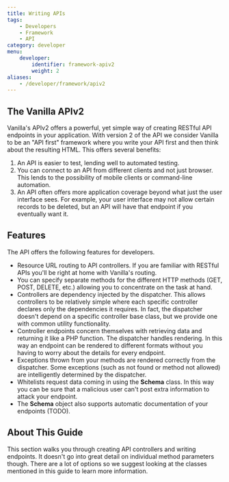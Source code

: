 ```yaml
---
title: Writing APIs
tags:
    - Developers
    - Framework
    - API
category: developer
menu:
    developer:
        identifier: framework-apiv2
        weight: 2
aliases:
    - /developer/framework/apiv2
---
```


## The Vanilla APIv2

Vanilla's APIv2 offers a powerful, yet simple way of creating RESTful API endpoints in your application. With version 2 of the API we consider Vanilla to be an "API first" framework where you write your API first and then think about the resulting HTML. This offers several benefits:

1. An API is easier to test, lending well to automated testing.
2. You can connect to an API from different clients and not just browser. This lends to the possibility of mobile clients or command-line automation.
3. An API often offers more application coverage beyond what just the user interface sees. For example, your user interface may not allow certain records to be deleted, but an API will have that endpoint if you eventually want it.

## Features

The API offers the following features for developers.

-   Resource URL routing to API controllers. If you are familiar with RESTful APIs you'll be right at home with Vanilla's routing.
-   You can specify separate methods for the different HTTP methods (GET, POST, DELETE, etc.) allowing you to concentrate on the task at hand.
-   Controllers are dependency injected by the dispatcher. This allows controllers to be relatively simple where each specific controller declares only the dependencies it requires. In fact, the dispatcher doesn't depend on a specific controller base class, but we provide one with common utility functionality.
-   Controller endpoints concern themselves with retrieving data and returning it like a PHP function. The dispatcher handles rendering. In this way an endpoint can be rendered to different formats without you having to worry about the details for every endpoint.
-   Exceptions thrown from your methods are rendered correctly from the dispatcher. Some exceptions (such as not found or method not allowed) are intelligently determined by the dispatcher.
-   Whitelists request data coming in using the **Schema** class. In this way you can be sure that a malicious user can't post extra information to attack your endpoint.
-   The **Schema** object also supports automatic documentation of your endpoints (TODO).

## About This Guide

This section walks you through creating API controllers and writing endpoints. It doesn't go into great detail on individual method parameters though. There are a lot of options so we suggest looking at the classes mentioned in this guide to learn more information.
